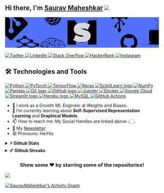 ## Hi there, I'm [Saurav Maheshkar](https://sauravvmaheshkar.gitbook.io/saurav-maheshkar/) <img src="https://raw.githubusercontent.com/MartinHeinz/MartinHeinz/master/wave.gif" width="30px">


<center>

<a><img src="https://github.com/SauravMaheshkar/SauravMaheshkar/blob/main/Header.png"></a>


</center>

<a href="https://twitter.com/MaheshkarSaurav">
  <img alt="Twitter" src="https://img.shields.io/badge/MaheshkarSaurav%20-%231DA1F2.svg?&style=for-the-badge&logo=Twitter&logoColor=white"/> 
</a>
<a href="https://www.linkedin.com/in/saurav-maheshkar-643382187/">
  <img alt="LinkedIn" src="https://img.shields.io/badge/linkedin%20-%230077B5.svg?&style=for-the-badge&logo=linkedin&logoColor=white"/>
</a>

<a href="https://stackoverflow.com/users/14081966/saurav-maheshkar/">
 <img alt="Stack Overflow" src="https://img.shields.io/badge/-Stack%20overflow-FE7A16?style=for-the-badge&logo=stack-overflow&logoColor=white"/>
</a>

<a href="https://www.hackerrank.com/SauravMaheshkar">
 <img alt="HackerRank" src="https://img.shields.io/badge/-Hackerrank-2EC866?style=for-the-badge&logo=HackerRank&logoColor=white"/>
</a>

<a href="https://instagram.com/sauravvmaheshkar/">
  <img alt="Instagram" src="https://img.shields.io/badge/sauravvmaheshkar%20-%23E4405F.svg?&style=for-the-badge&logo=Instagram&logoColor=white"/>
</a>

<br>

## 🛠  Technologies and Tools

<p align="left">  
  <a href="https://www.python.org/" target="_blank"> <img alt="Python" src="https://img.shields.io/badge/python%20-%2314354C.svg?&style=for-the-badge&logo=python&logoColor=white"/> </a> <a href="https://pyotrch.org/" target="_blank"> <img alt="PyTorch" src="https://img.shields.io/badge/PyTorch%20-%23EE4C2C.svg?&style=for-the-badge&logo=PyTorch&logoColor=white" /> </a> <a href="https://tensorflow.org/" target="_blank"> <img alt="TensorFlow" src="https://img.shields.io/badge/TensorFlow%20-%23FF6F00.svg?&style=for-the-badge&logo=TensorFlow&logoColor=white" /> <a href="https://keras.io/" target="_blank"> <img alt="Keras" src="https://img.shields.io/badge/Keras%20-%23D00000.svg?&style=for-the-badge&logo=Keras&logoColor=white"/> </a> <a href="https://sklearn.org/" target="_blank"> <img src="https://img.shields.io/badge/Scikit Learn-282C34?logo=scikit-learn" alt="ScikitLearn logo" title="Scikit Learn" height="25" /> </a> <a href="https://numpy.org/" target="_blank"> <img alt="NumPy" src="https://img.shields.io/badge/numpy%20-%23013243.svg?&style=for-the-badge&logo=numpy&logoColor=white" /> </a> <a href="https://pandas.pydata.org/" target="_blank"> <img alt="Pandas" src="https://img.shields.io/badge/pandas%20-%23150458.svg?&style=for-the-badge&logo=pandas&logoColor=white" /> </a> <a href="https://git-scm.com/" target="_blank"> <img src="https://img.shields.io/badge/Git-282C34?logo=git" alt="Git logo" title="Git" height="25" /> </a> <a href="https://github.com/" target="_blank"> <img src="https://img.shields.io/badge/GitHub-282C34?logo=github" alt="GitHub logo" title="GitHub" height="25" /> </a> <a href="https://jupyter.org/" target="_blank"> <img alt="Jupyter" src="https://img.shields.io/badge/Jupyter%20-%23F37626.svg?&style=for-the-badge&logo=Jupyter&logoColor=white" /> </a> <a href="https://www.docker.com/" target = "_blank"> <img alt="Docker" src="https://img.shields.io/badge/docker%20-%230db7ed.svg?&style=for-the-badge&logo=docker&logoColor=white"/> </a> <a href = "https://cloud.google.com/" target = "_blank"> <img alt="Google Cloud" src="https://img.shields.io/badge/Google%20Cloud%20-%234285F4.svg?&style=for-the-badge&logo=google-cloud&logoColor=white"/> </a> <a href="https://streamlit.io/" target="_blank"> <img src="https://img.shields.io/badge/Streamlit-282C34?logo=streamlit" alt="Streamlit logo" title="Heroku" height="25" /> </a> <a href="https://www.heroku.com/" target="_blank"> <img src="https://img.shields.io/badge/Heroku-282C34?logo=heroku&logoColor=A3AAEB" alt="Heroku logo" title="Heroku" height="25" /> </a> <a href="https://www.mysql.com/" target= "_blank"> <img alt="MySQL" src="https://img.shields.io/badge/mysql-%2300f.svg?&style=for-the-badge&logo=mysql&logoColor=white"/> </a> <a href="https://github.com/features/actions" target = "_blank"> <img alt="GitHub Actions" src="https://img.shields.io/badge/github%20actions%20-%232671E5.svg?&style=for-the-badge&logo=github%20actions&logoColor=white"/> </a>

- 👋 I work as a Growth ML Engineer at Weights and Biases.
- 🤔 I’m currently learning about **Self-Supervised Representation Learning** and **Graphical Models**.
- 📫 How to reach me: My Social Handles are linked above 👆🏻.
- 📃 My [Newsletter](https://sauravmaheshkar.substack.com/welcome)
- 😄 Pronouns: He/His

<details>	
  <summary><b>⚡ Github Stats</b></summary>

  <br />
  <img height="180em" src="https://github-readme-stats.vercel.app/api?username=SauravMaheshkar&theme=dark&show_icons=true&hide_border=true&&count_private=true&include_all_commits=true" />
  <img height="180em" src="https://github-readme-stats.vercel.app/api/top-langs/?username=SauravMaheshkar&theme=dark&show_icons=true&hide_border=true&layout=compact&langs_count=8"/>
</details>
  
<details>	
  <summary><b>☄️ Github Streaks</b></summary>

  <br />
  <img height="180em" src="https://github-readme-streak-stats.herokuapp.com/?user=SauravMaheshkar&theme=dark&hide_border=true" />
</details>
    
<div align="center">

### Show some ❤️ by starring some of the repositories!

</div>
  
![](https://github.com/SauravMaheshkar/SauravMaheshkar/blob/output/github-contribution-grid-snake.svg?raw=true)

<!-- https://github.com/ashutosh00710/github-readme-activity-graph -->
<a href="https://github.com/ashutosh00710/github-readme-activity-graph"><img alt="SauravMaheshkar's Activity Graph" src="https://activity-graph.herokuapp.com/graph?username=SauravMaheshkar&bg_color=1F222E&color=F8D866&line=F85D7F&point=FFFFFF&hide_border=true" /></a>
